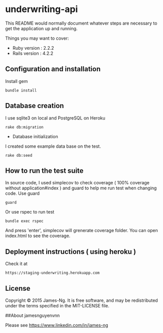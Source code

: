 # underwriting-api

This README would normally document whatever steps are necessary to get the
application up and running.

Things you may want to cover:

* Ruby version : 2.2.2
* Rails version : 4.2.2

## Configuration and installation

Install gem

    bundle install


## Database creation

I use sqlite3 on local and PostgreSQL on Heroku

    rake db:migration

* Database initialization

I created some example data base on the test. 

    rake db:seed

## How to run the test suite 

In source code, I used simplecov to check coverage ( 100% coverage without application#index ) and guard to help me run test when changing code.
Use guard

    guard
    
Or use rspec to run test 
    
    bundle exec rspec

And press 'enter', simplecov will grenerate coverage folder. You can open index.html to see the coverage. 

## Deployment instructions ( using heroku )
Check it at 
    
    https://staging-underwriting.herokuapp.com

## License
Copyright © 2015 James-Ng. It is free software, and may be redistributed under the terms specified in the MIT-LICENSE file.

##About jamesnguyenvnn

Please see https://www.linkedin.com/in/james-ng
